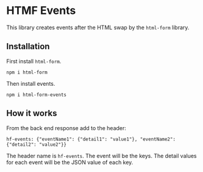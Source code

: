 # HTMF Events

This library creates events after the HTML swap by the `html-form` library.

## Installation

First install `html-form`.

```
npm i html-form
```

Then install events.

```
npm i html-form-events
```

## How it works

From the back end response add to the header:

```
hf-events: {"eventName1": {"detail1": "value1"}, "eventName2": {"detail2": "value2"}}
```

The header name is `hf-events`. The event will be the keys. The detail values
for each event will be the JSON value of each key.
